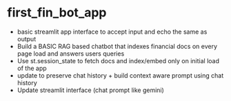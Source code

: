# first_fin_bot_app

- basic streamlit app interface to accept input and echo the same as output
- Build a BASIC RAG based chatbot that indexes financial docs on every page load and answers users queries
- Use st.session_state to fetch docs and index/embed only on initial load of the app
- update to preserve chat history + build context aware prompt using chat history
- Update streamlit interface (chat prompt like gemini) 
